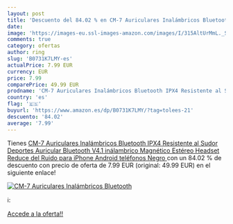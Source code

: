 ```yaml
---
layout: post
title: 'Descuento del 84.02 % en CM-7 Auriculares Inalámbricos Bluetooth '
date: 
image: 'https://images-eu.ssl-images-amazon.com/images/I/315AltUrMmL._SL200_.jpg'
comments: true
category: ofertas
author: ring
slug: 'B0731K7LMY-es'
actualPrice: 7.99 EUR
currency: EUR
price: 7.99
comparePrice: 49.99 EUR
prodname: 'CM-7 Auriculares Inalámbricos Bluetooth IPX4 Resistente al Sudor Deportes Auricular Bluetooth V4.1 inálambrico Magnético Estéreo Headset Reduce del Ruido para iPhone  Android teléfonos  Negro '
country: 'es'
flag: '🇪🇸'
buyurl: 'https://www.amazon.es/dp/B0731K7LMY/?tag=tolees-21'
descuento: '84.02'
average: '7.99'
---
```


Tienes [CM-7 Auriculares Inalámbricos Bluetooth IPX4 Resistente al Sudor Deportes Auricular Bluetooth V4.1 inálambrico Magnético Estéreo Headset Reduce del Ruido para iPhone  Android teléfonos  Negro ](https://www.amazon.es/dp/B0731K7LMY/?tag=tolees-21) con un 84.02 % de descuento con precio de oferta de 7.99 EUR (original: 49.99 EUR) en el siguiente enlace!

[![CM-7 Auriculares Inalámbricos Bluetooth ](https://images-eu.ssl-images-amazon.com/images/I/315AltUrMmL._SL200_.jpg)](https://www.amazon.es/dp/B0731K7LMY/?tag=tolees-21)

ℹ️:


[Accede a la oferta!!](https://www.amazon.es/dp/B0731K7LMY/?tag=tolees-21)
